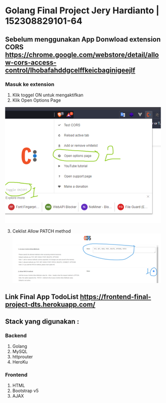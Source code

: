 # Golang Final Project Jery Hardianto | 152308829101-64

## Sebelum menggunakan App Donwload extension CORS https://chrome.google.com/webstore/detail/allow-cors-access-control/lhobafahddgcelffkeicbaginigeejlf 

### Masuk ke extension
1. Klik toggel ON untuk mengaktifkan
2. Klik Open Options Page

  ![gambar1](1.png)
  
3. Ceklist Allow PATCH method
   ![gambar1](2.png)
   
## Link Final App TodoList https://frontend-final-project-dts.herokuapp.com/

## Stack yang digunakan :
### Backend 
  1. Golang
  2. MySQL
  3. httprouter 
  4. HeroKu
### Frontend
  1. HTML
  2. Bootstrap v5
  3. AJAX




